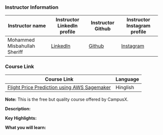 ### Instructor Information

| Instructor name | Instructor LinkedIn profile | Instructor Github | Instructor Instagram profile |
|-----------------|-----------------------------|--------------------------|------------------------|
| Mohammed Misbahullah Sheriff  | [LinkedIn](https://www.linkedin.com/in/mohammed-misbahullah-sheriff/) | [Github](https://github.com/MisbahullahSheriff) | [Instagram](https://www.instagram.com/balajichippada) |

### Course Link

| Course Link | Language |
|-------------|----------|
| [Flight Price Prediction using AWS Sagemaker](#) | Hinglish |

**Note:** This is the free but quality course offered by CampusX.

**Description:**


**Key Highlights:**

 
**What you will learn:**
